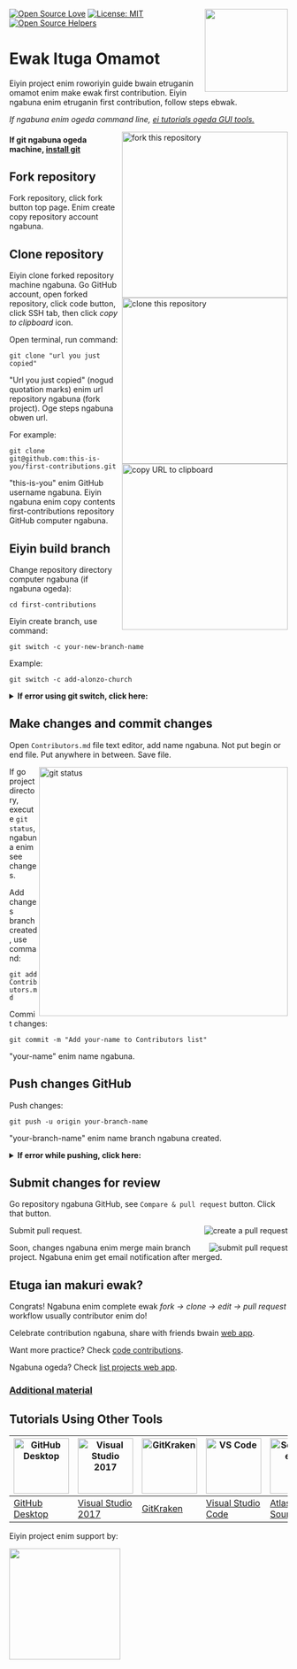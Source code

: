 [![Open Source Love](https://badges.frapsoft.com/os/v1/open-source.svg?v=103)](https://github.com/ellerbrock/open-source-badges/)
[<img align="right" width="150" src="https://firstcontributions.github.io/assets/Readme/join-slack-team.png">](https://join.slack.com/t/firstcontributors/shared_invite/zt-1hg51qkgm-Xc7HxhsiPYNN3ofX2_I8FA)
[![License: MIT](https://img.shields.io/badge/License-MIT-green.svg)](https://opensource.org/licenses/MIT)
[![Open Source Helpers](https://www.codetriage.com/roshanjossey/first-contributions/badges/users.svg)](https://www.codetriage.com/roshanjossey/first-contributions)


# Ewak Ituga Omamot

Eiyin project enim roworiyin guide bwain etruganin omamot enim make ewak first contribution. Eiyin ngabuna enim etruganin first contribution, follow steps ebwak.

_If ngabuna enim ogeda command line, [ei tutorials ogeda GUI tools.](#tutorials-using-other-tools)_

<img align="right" width="300" src="https://firstcontributions.github.io/assets/Readme/fork.png" alt="fork this repository" />

#### If git ngabuna ogeda machine, [install git](https://docs.github.com/en/get-started/quickstart/set-up-git)

## Fork repository

Fork repository, click fork button top page. Enim create copy repository account ngabuna.

## Clone repository

<img align="right" width="300" src="https://firstcontributions.github.io/assets/Readme/clone.png" alt="clone this repository" />

Eiyin clone forked repository machine ngabuna. Go GitHub account, open forked repository, click code button, click SSH tab, then click _copy to clipboard_ icon.

Open terminal, run command:

```
git clone "url you just copied"
```

"Url you just copied" (nogud quotation marks) enim url repository ngabuna (fork project). Oge steps ngabuna obwen url.

<img align="right" width="300" src="https://firstcontributions.github.io/assets/Readme/copy-to-clipboard.png" alt="copy URL to clipboard" />

For example:


```git clone git@github.com:this-is-you/first-contributions.git```

"this-is-you" enim GitHub username ngabuna. Eiyin ngabuna enim copy contents first-contributions repository GitHub computer ngabuna.

## Eiyin build branch

Change repository directory computer ngabuna (if ngabuna ogeda):

```cd first-contributions```

Eiyin create branch, use command:

```git switch -c your-new-branch-name```

Example:

```git switch -c add-alonzo-church```

<details>
<summary> <strong>If error using git switch, click here:</strong> </summary>

If error "Git: `switch` is not a git command. See `git –help`", git version ngabuna old.

Try `git checkout`:

```git checkout -b your-new-branch-name```

</details>

## Make changes and commit changes

Open `Contributors.md` file text editor, add name ngabuna. Not put begin or end file. Put anywhere in between. Save file.

<img align="right" width="450" src="https://firstcontributions.github.io/assets/Readme/git-status.png" alt="git status" />

If go project directory, execute `git status`, ngabuna enim see changes.

Add changes branch created, use command:

```git add Contributors.md```

Commit changes:

```git commit -m "Add your-name to Contributors list"```

"your-name" enim name ngabuna.

## Push changes GitHub

Push changes:

```git push -u origin your-branch-name```

"your-branch-name" enim name branch ngabuna created.

<details>
<summary> <strong>If error while pushing, click here:</strong> </summary>

- ### Authentication Error

     <pre>remote: Support for password authentication was removed on August 13, 2021. Please use a personal access token instead.
  remote: Please see https://github.blog/2020-12-15-token-authentication-requirements-for-git-operations/ for more information.
  fatal: Authentication failed for 'https://github.com/&lt;your-username&gt;/first-contributions.git/'</pre>
  Go to [GitHub's tutorial](https://docs.github.com/en/authentication/connecting-to-github-with-ssh/adding-a-new-ssh-key-to-your-github-account) on SSH key.

  Run 'git remote -v' check remote address.
  
  If like this:
  <pre>origin https://github.com/your-username/your_repo.git (fetch)
  origin https://github.com/your-username/your_repo.git (push)</pre>
  
  Change it:

  bash
  git remote set-url origin git@github.com:your-username/your_repo.git

  Otherwise, still prompt username and password, get authentication error.

</details>

## Submit changes for review

Go repository ngabuna GitHub, see `Compare & pull request` button. Click that button.

<img style="float: right;" src="https://firstcontributions.github.io/assets/Readme/compare-and-pull.png" alt="create a pull request" />

Submit pull request.

<img style="float: right;" src="https://firstcontributions.github.io/assets/Readme/submit-pull-request.png" alt="submit pull request" />

Soon, changes ngabuna enim merge main branch project. Ngabuna enim get email notification after merged.

## Etuga ian makuri ewak?

Congrats! Ngabuna enim complete ewak _fork -> clone -> edit -> pull request_ workflow usually contributor enim do!

Celebrate contribution ngabuna, share with friends bwain [web app](https://firstcontributions.github.io/#social-share).

Want more practice? Check [code contributions](https://github.com/roshanjossey/code-contributions).

Ngabuna ogeda? Check [list projects web app](https://firstcontributions.github.io/#project-list).

### [Additional material](docs/additional-material/git_workflow_scenarios/additional-material.md)

## Tutorials Using Other Tools

| <a href="docs/gui-tool-tutorials/github-desktop-tutorial.md"><img alt="GitHub Desktop" src="https://desktop.github.com/images/desktop-icon.svg" width="100"></a> | <a href="docs/gui-tool-tutorials/github-windows-vs2017-tutorial.md"><img alt="Visual Studio 2017" src="https://upload.wikimedia.org/wikipedia/commons/c/cd/Visual_Studio_2017_Logo.svg" width="100"></a> | <a href="docs/gui-tool-tutorials/gitkraken-tutorial.md"><img alt="GitKraken" src="https://firstcontributions.github.io/assets/gui-tool-tutorials/gitkraken-tutorial/gk-icon.png" width="100"></a> | <a href="docs/gui-tool-tutorials/github-windows-vs-code-tutorial.md"><img alt="VS Code" src="https://upload.wikimedia.org/wikipedia/commons/1/1c/Visual_Studio_Code_1.35_icon.png" width=100></a> | <a href="docs/gui-tool-tutorials/sourcetree-macos-tutorial.md"><img alt="Sourcetree App" src="https://wac-cdn.atlassian.com/dam/jcr:81b15cde-be2e-4f4a-8af7-9436f4a1b431/Sourcetree-icon-blue.svg" width=100></a> | <a href="docs/gui-tool-tutorials/github-windows-intellij-tutorial.md"><img alt="IntelliJ IDEA" src="https://upload.wikimedia.org/wikipedia/commons/thumb/9/9c/IntelliJ_IDEA_Icon.svg/512px-IntelliJ_IDEA_Icon.svg.png" width=100></a> |
| ----------------------------------------------------------------------------------------------------------------------------------------------------------- | --------------------------------------------------------------------------------------------------------------------------------------------------------------------------------------------------- | -------------------------------------------------------------------------------------------------------------------------------------------------------------------------------------------- | -------------------------------------------------------------------------------------------------------------------------------------------------------------------------------------------- | ------------------------------------------------------------------------------------------------------------------------------------------------------------------------------------------------------------ | -------------------------------------------------------------------------------------------------------------------------------------------------------------------------------------------------------------------------------- |
| [GitHub Desktop](docs/gui-tool-tutorials/github-desktop-tutorial.md)                                                                                             | [Visual Studio 2017](docs/gui-tool-tutorials/github-windows-vs2017-tutorial.md)                                                                                                                          | [GitKraken](docs/gui-tool-tutorials/gitkraken-tutorial.md)                                                                                                                                        | [Visual Studio Code](docs/gui-tool-tutorials/github-windows-vs-code-tutorial.md)                                                                                                                  | [Atlassian Sourcetree](docs/gui-tool-tutorials/sourcetree-macos-tutorial.md)                                                                                                                                      | [IntelliJ IDEA](docs/gui-tool-tutorials/github-windows-intellij-tutorial.md)                                                                                                                                                          |

<p>Eiyin project enim support by:</p>
<p>
  <a href="https://www.digitalocean.com/">
    <img src="https://opensource.nyc3.cdn.digitaloceanspaces.com/attribution/assets/SVG/DO_Logo_horizontal_blue.svg" width="201px">
  </a>
</p>
